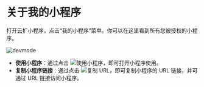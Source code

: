 # 关于我的小程序

打开云扩小程序，点击“我的小程序”菜单。你可以在这里看到所有您被授权的小程序。

![devmode](https://docimages.blob.core.chinacloudapi.cn/images/Kris/Apps/myapps20210127.png)

- **使用小程序**：通过点击 ![使用小程序](https://docimages.blob.core.chinacloudapi.cn/images/Kris/Apps/useappsicon20210127.png)，即可打开小程序使用。
- **复制小程序链接**：通过点击 ![复制 URL](https://docimages.blob.core.chinacloudapi.cn/images/Kris/Apps/copyurl20210127.png)，即可复制小程序的 URL 链接，并可通过 URL 链接访问小程序。
